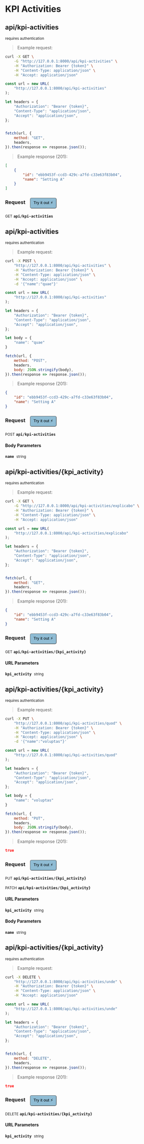 # KPI Activities


## api/kpi-activities

<small class="badge badge-darkred">requires authentication</small>



> Example request:

```bash
curl -X GET \
    -G "http://127.0.0.1:8000/api/kpi-activities" \
    -H "Authorization: Bearer {token}" \
    -H "Content-Type: application/json" \
    -H "Accept: application/json"
```

```javascript
const url = new URL(
    "http://127.0.0.1:8000/api/kpi-activities"
);

let headers = {
    "Authorization": "Bearer {token}",
    "Content-Type": "application/json",
    "Accept": "application/json",
};


fetch(url, {
    method: "GET",
    headers,
}).then(response => response.json());
```


> Example response (201):

```json
[
    {
        "id": "ebb9453f-ccd3-429c-a7fd-c33e63f83b04",
        "name": "Setting A"
    }
]
```
<div id="execution-results-GETapi-kpi-activities" hidden>
    <blockquote>Received response<span id="execution-response-status-GETapi-kpi-activities"></span>:</blockquote>
    <pre class="json"><code id="execution-response-content-GETapi-kpi-activities"></code></pre>
</div>
<div id="execution-error-GETapi-kpi-activities" hidden>
    <blockquote>Request failed with error:</blockquote>
    <pre><code id="execution-error-message-GETapi-kpi-activities"></code></pre>
</div>
<form id="form-GETapi-kpi-activities" data-method="GET" data-path="api/kpi-activities" data-authed="1" data-hasfiles="0" data-headers='{"Authorization":"Bearer {token}","Content-Type":"application\/json","Accept":"application\/json"}' onsubmit="event.preventDefault(); executeTryOut('GETapi-kpi-activities', this);">
<h3>
    Request&nbsp;&nbsp;&nbsp;
        <button type="button" style="background-color: #8fbcd4; padding: 5px 10px; border-radius: 5px; border-width: thin;" id="btn-tryout-GETapi-kpi-activities" onclick="tryItOut('GETapi-kpi-activities');">Try it out ⚡</button>
    <button type="button" style="background-color: #c97a7e; padding: 5px 10px; border-radius: 5px; border-width: thin;" id="btn-canceltryout-GETapi-kpi-activities" onclick="cancelTryOut('GETapi-kpi-activities');" hidden>Cancel</button>&nbsp;&nbsp;
    <button type="submit" style="background-color: #6ac174; padding: 5px 10px; border-radius: 5px; border-width: thin;" id="btn-executetryout-GETapi-kpi-activities" hidden>Send Request 💥</button>
    </h3>
<p>
<small class="badge badge-green">GET</small>
 <b><code>api/kpi-activities</code></b>
</p>
<p>
<label id="auth-GETapi-kpi-activities" hidden>Authorization header: <b><code>Bearer </code></b><input type="text" name="Authorization" data-prefix="Bearer " data-endpoint="GETapi-kpi-activities" data-component="header"></label>
</p>
</form>


## api/kpi-activities

<small class="badge badge-darkred">requires authentication</small>



> Example request:

```bash
curl -X POST \
    "http://127.0.0.1:8000/api/kpi-activities" \
    -H "Authorization: Bearer {token}" \
    -H "Content-Type: application/json" \
    -H "Accept: application/json" \
    -d '{"name":"quae"}'

```

```javascript
const url = new URL(
    "http://127.0.0.1:8000/api/kpi-activities"
);

let headers = {
    "Authorization": "Bearer {token}",
    "Content-Type": "application/json",
    "Accept": "application/json",
};

let body = {
    "name": "quae"
}

fetch(url, {
    method: "POST",
    headers,
    body: JSON.stringify(body),
}).then(response => response.json());
```


> Example response (201):

```json
{
    "id": "ebb9453f-ccd3-429c-a7fd-c33e63f83b04",
    "name": "Setting A"
}
```
<div id="execution-results-POSTapi-kpi-activities" hidden>
    <blockquote>Received response<span id="execution-response-status-POSTapi-kpi-activities"></span>:</blockquote>
    <pre class="json"><code id="execution-response-content-POSTapi-kpi-activities"></code></pre>
</div>
<div id="execution-error-POSTapi-kpi-activities" hidden>
    <blockquote>Request failed with error:</blockquote>
    <pre><code id="execution-error-message-POSTapi-kpi-activities"></code></pre>
</div>
<form id="form-POSTapi-kpi-activities" data-method="POST" data-path="api/kpi-activities" data-authed="1" data-hasfiles="0" data-headers='{"Authorization":"Bearer {token}","Content-Type":"application\/json","Accept":"application\/json"}' onsubmit="event.preventDefault(); executeTryOut('POSTapi-kpi-activities', this);">
<h3>
    Request&nbsp;&nbsp;&nbsp;
        <button type="button" style="background-color: #8fbcd4; padding: 5px 10px; border-radius: 5px; border-width: thin;" id="btn-tryout-POSTapi-kpi-activities" onclick="tryItOut('POSTapi-kpi-activities');">Try it out ⚡</button>
    <button type="button" style="background-color: #c97a7e; padding: 5px 10px; border-radius: 5px; border-width: thin;" id="btn-canceltryout-POSTapi-kpi-activities" onclick="cancelTryOut('POSTapi-kpi-activities');" hidden>Cancel</button>&nbsp;&nbsp;
    <button type="submit" style="background-color: #6ac174; padding: 5px 10px; border-radius: 5px; border-width: thin;" id="btn-executetryout-POSTapi-kpi-activities" hidden>Send Request 💥</button>
    </h3>
<p>
<small class="badge badge-black">POST</small>
 <b><code>api/kpi-activities</code></b>
</p>
<p>
<label id="auth-POSTapi-kpi-activities" hidden>Authorization header: <b><code>Bearer </code></b><input type="text" name="Authorization" data-prefix="Bearer " data-endpoint="POSTapi-kpi-activities" data-component="header"></label>
</p>
<h4 class="fancy-heading-panel"><b>Body Parameters</b></h4>
<p>
<b><code>name</code></b>&nbsp;&nbsp;<small>string</small>  &nbsp;
<input type="text" name="name" data-endpoint="POSTapi-kpi-activities" data-component="body" required  hidden>
<br>

</p>

</form>


## api/kpi-activities/{kpi_activity}

<small class="badge badge-darkred">requires authentication</small>



> Example request:

```bash
curl -X GET \
    -G "http://127.0.0.1:8000/api/kpi-activities/explicabo" \
    -H "Authorization: Bearer {token}" \
    -H "Content-Type: application/json" \
    -H "Accept: application/json"
```

```javascript
const url = new URL(
    "http://127.0.0.1:8000/api/kpi-activities/explicabo"
);

let headers = {
    "Authorization": "Bearer {token}",
    "Content-Type": "application/json",
    "Accept": "application/json",
};


fetch(url, {
    method: "GET",
    headers,
}).then(response => response.json());
```


> Example response (201):

```json
{
    "id": "ebb9453f-ccd3-429c-a7fd-c33e63f83b04",
    "name": "Setting A"
}
```
<div id="execution-results-GETapi-kpi-activities--kpi_activity-" hidden>
    <blockquote>Received response<span id="execution-response-status-GETapi-kpi-activities--kpi_activity-"></span>:</blockquote>
    <pre class="json"><code id="execution-response-content-GETapi-kpi-activities--kpi_activity-"></code></pre>
</div>
<div id="execution-error-GETapi-kpi-activities--kpi_activity-" hidden>
    <blockquote>Request failed with error:</blockquote>
    <pre><code id="execution-error-message-GETapi-kpi-activities--kpi_activity-"></code></pre>
</div>
<form id="form-GETapi-kpi-activities--kpi_activity-" data-method="GET" data-path="api/kpi-activities/{kpi_activity}" data-authed="1" data-hasfiles="0" data-headers='{"Authorization":"Bearer {token}","Content-Type":"application\/json","Accept":"application\/json"}' onsubmit="event.preventDefault(); executeTryOut('GETapi-kpi-activities--kpi_activity-', this);">
<h3>
    Request&nbsp;&nbsp;&nbsp;
        <button type="button" style="background-color: #8fbcd4; padding: 5px 10px; border-radius: 5px; border-width: thin;" id="btn-tryout-GETapi-kpi-activities--kpi_activity-" onclick="tryItOut('GETapi-kpi-activities--kpi_activity-');">Try it out ⚡</button>
    <button type="button" style="background-color: #c97a7e; padding: 5px 10px; border-radius: 5px; border-width: thin;" id="btn-canceltryout-GETapi-kpi-activities--kpi_activity-" onclick="cancelTryOut('GETapi-kpi-activities--kpi_activity-');" hidden>Cancel</button>&nbsp;&nbsp;
    <button type="submit" style="background-color: #6ac174; padding: 5px 10px; border-radius: 5px; border-width: thin;" id="btn-executetryout-GETapi-kpi-activities--kpi_activity-" hidden>Send Request 💥</button>
    </h3>
<p>
<small class="badge badge-green">GET</small>
 <b><code>api/kpi-activities/{kpi_activity}</code></b>
</p>
<p>
<label id="auth-GETapi-kpi-activities--kpi_activity-" hidden>Authorization header: <b><code>Bearer </code></b><input type="text" name="Authorization" data-prefix="Bearer " data-endpoint="GETapi-kpi-activities--kpi_activity-" data-component="header"></label>
</p>
<h4 class="fancy-heading-panel"><b>URL Parameters</b></h4>
<p>
<b><code>kpi_activity</code></b>&nbsp;&nbsp;<small>string</small>  &nbsp;
<input type="text" name="kpi_activity" data-endpoint="GETapi-kpi-activities--kpi_activity-" data-component="url" required  hidden>
<br>

</p>
</form>


## api/kpi-activities/{kpi_activity}

<small class="badge badge-darkred">requires authentication</small>



> Example request:

```bash
curl -X PUT \
    "http://127.0.0.1:8000/api/kpi-activities/quod" \
    -H "Authorization: Bearer {token}" \
    -H "Content-Type: application/json" \
    -H "Accept: application/json" \
    -d '{"name":"voluptas"}'

```

```javascript
const url = new URL(
    "http://127.0.0.1:8000/api/kpi-activities/quod"
);

let headers = {
    "Authorization": "Bearer {token}",
    "Content-Type": "application/json",
    "Accept": "application/json",
};

let body = {
    "name": "voluptas"
}

fetch(url, {
    method: "PUT",
    headers,
    body: JSON.stringify(body),
}).then(response => response.json());
```


> Example response (201):

```json
true
```
<div id="execution-results-PUTapi-kpi-activities--kpi_activity-" hidden>
    <blockquote>Received response<span id="execution-response-status-PUTapi-kpi-activities--kpi_activity-"></span>:</blockquote>
    <pre class="json"><code id="execution-response-content-PUTapi-kpi-activities--kpi_activity-"></code></pre>
</div>
<div id="execution-error-PUTapi-kpi-activities--kpi_activity-" hidden>
    <blockquote>Request failed with error:</blockquote>
    <pre><code id="execution-error-message-PUTapi-kpi-activities--kpi_activity-"></code></pre>
</div>
<form id="form-PUTapi-kpi-activities--kpi_activity-" data-method="PUT" data-path="api/kpi-activities/{kpi_activity}" data-authed="1" data-hasfiles="0" data-headers='{"Authorization":"Bearer {token}","Content-Type":"application\/json","Accept":"application\/json"}' onsubmit="event.preventDefault(); executeTryOut('PUTapi-kpi-activities--kpi_activity-', this);">
<h3>
    Request&nbsp;&nbsp;&nbsp;
        <button type="button" style="background-color: #8fbcd4; padding: 5px 10px; border-radius: 5px; border-width: thin;" id="btn-tryout-PUTapi-kpi-activities--kpi_activity-" onclick="tryItOut('PUTapi-kpi-activities--kpi_activity-');">Try it out ⚡</button>
    <button type="button" style="background-color: #c97a7e; padding: 5px 10px; border-radius: 5px; border-width: thin;" id="btn-canceltryout-PUTapi-kpi-activities--kpi_activity-" onclick="cancelTryOut('PUTapi-kpi-activities--kpi_activity-');" hidden>Cancel</button>&nbsp;&nbsp;
    <button type="submit" style="background-color: #6ac174; padding: 5px 10px; border-radius: 5px; border-width: thin;" id="btn-executetryout-PUTapi-kpi-activities--kpi_activity-" hidden>Send Request 💥</button>
    </h3>
<p>
<small class="badge badge-darkblue">PUT</small>
 <b><code>api/kpi-activities/{kpi_activity}</code></b>
</p>
<p>
<small class="badge badge-purple">PATCH</small>
 <b><code>api/kpi-activities/{kpi_activity}</code></b>
</p>
<p>
<label id="auth-PUTapi-kpi-activities--kpi_activity-" hidden>Authorization header: <b><code>Bearer </code></b><input type="text" name="Authorization" data-prefix="Bearer " data-endpoint="PUTapi-kpi-activities--kpi_activity-" data-component="header"></label>
</p>
<h4 class="fancy-heading-panel"><b>URL Parameters</b></h4>
<p>
<b><code>kpi_activity</code></b>&nbsp;&nbsp;<small>string</small>  &nbsp;
<input type="text" name="kpi_activity" data-endpoint="PUTapi-kpi-activities--kpi_activity-" data-component="url" required  hidden>
<br>

</p>
<h4 class="fancy-heading-panel"><b>Body Parameters</b></h4>
<p>
<b><code>name</code></b>&nbsp;&nbsp;<small>string</small>  &nbsp;
<input type="text" name="name" data-endpoint="PUTapi-kpi-activities--kpi_activity-" data-component="body" required  hidden>
<br>

</p>

</form>


## api/kpi-activities/{kpi_activity}

<small class="badge badge-darkred">requires authentication</small>



> Example request:

```bash
curl -X DELETE \
    "http://127.0.0.1:8000/api/kpi-activities/unde" \
    -H "Authorization: Bearer {token}" \
    -H "Content-Type: application/json" \
    -H "Accept: application/json"
```

```javascript
const url = new URL(
    "http://127.0.0.1:8000/api/kpi-activities/unde"
);

let headers = {
    "Authorization": "Bearer {token}",
    "Content-Type": "application/json",
    "Accept": "application/json",
};


fetch(url, {
    method: "DELETE",
    headers,
}).then(response => response.json());
```


> Example response (201):

```json
true
```
<div id="execution-results-DELETEapi-kpi-activities--kpi_activity-" hidden>
    <blockquote>Received response<span id="execution-response-status-DELETEapi-kpi-activities--kpi_activity-"></span>:</blockquote>
    <pre class="json"><code id="execution-response-content-DELETEapi-kpi-activities--kpi_activity-"></code></pre>
</div>
<div id="execution-error-DELETEapi-kpi-activities--kpi_activity-" hidden>
    <blockquote>Request failed with error:</blockquote>
    <pre><code id="execution-error-message-DELETEapi-kpi-activities--kpi_activity-"></code></pre>
</div>
<form id="form-DELETEapi-kpi-activities--kpi_activity-" data-method="DELETE" data-path="api/kpi-activities/{kpi_activity}" data-authed="1" data-hasfiles="0" data-headers='{"Authorization":"Bearer {token}","Content-Type":"application\/json","Accept":"application\/json"}' onsubmit="event.preventDefault(); executeTryOut('DELETEapi-kpi-activities--kpi_activity-', this);">
<h3>
    Request&nbsp;&nbsp;&nbsp;
        <button type="button" style="background-color: #8fbcd4; padding: 5px 10px; border-radius: 5px; border-width: thin;" id="btn-tryout-DELETEapi-kpi-activities--kpi_activity-" onclick="tryItOut('DELETEapi-kpi-activities--kpi_activity-');">Try it out ⚡</button>
    <button type="button" style="background-color: #c97a7e; padding: 5px 10px; border-radius: 5px; border-width: thin;" id="btn-canceltryout-DELETEapi-kpi-activities--kpi_activity-" onclick="cancelTryOut('DELETEapi-kpi-activities--kpi_activity-');" hidden>Cancel</button>&nbsp;&nbsp;
    <button type="submit" style="background-color: #6ac174; padding: 5px 10px; border-radius: 5px; border-width: thin;" id="btn-executetryout-DELETEapi-kpi-activities--kpi_activity-" hidden>Send Request 💥</button>
    </h3>
<p>
<small class="badge badge-red">DELETE</small>
 <b><code>api/kpi-activities/{kpi_activity}</code></b>
</p>
<p>
<label id="auth-DELETEapi-kpi-activities--kpi_activity-" hidden>Authorization header: <b><code>Bearer </code></b><input type="text" name="Authorization" data-prefix="Bearer " data-endpoint="DELETEapi-kpi-activities--kpi_activity-" data-component="header"></label>
</p>
<h4 class="fancy-heading-panel"><b>URL Parameters</b></h4>
<p>
<b><code>kpi_activity</code></b>&nbsp;&nbsp;<small>string</small>  &nbsp;
<input type="text" name="kpi_activity" data-endpoint="DELETEapi-kpi-activities--kpi_activity-" data-component="url" required  hidden>
<br>

</p>
</form>



